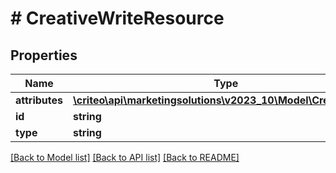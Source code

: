 # # CreativeWriteResource

## Properties

Name | Type | Description | Notes
------------ | ------------- | ------------- | -------------
**attributes** | [**\criteo\api\marketingsolutions\v2023_10\Model\CreativeWrite**](CreativeWrite.md) |  | [optional]
**id** | **string** |  | [optional]
**type** | **string** |  | [optional]

[[Back to Model list]](../../README.md#models) [[Back to API list]](../../README.md#endpoints) [[Back to README]](../../README.md)
